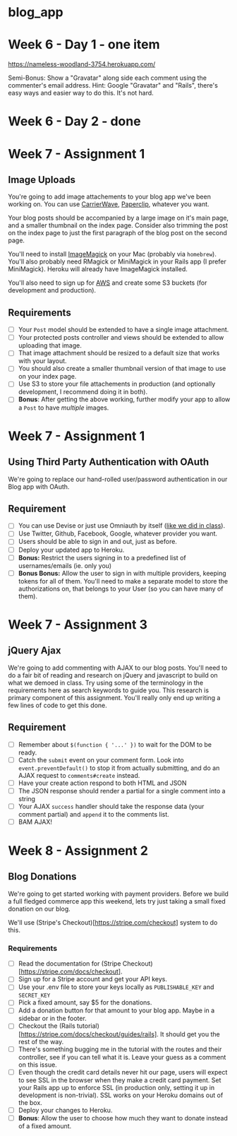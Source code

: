 # blog_app
# Week 6 - Day 1 - one item

https://nameless-woodland-3754.herokuapp.com/

 Semi-Bonus: Show a "Gravatar" along side each comment using the commenter's email address. Hint: Google "Gravatar" and "Rails", there's easy ways and easier way to do this. It's not hard.

# Week 6 - Day 2 - done

# Week 7 - Assignment 1

## Image Uploads

You're going to add image attachements to your blog app we've been working on. You can use [CarrierWave](https://github.com/carrierwaveuploader/carrierwave/tree/v0.10.0), [Paperclip](https://github.com/thoughtbot/paperclip), whatever you want.

Your blog posts should be accompanied by a large image on it's main page, and a smaller
thumbnail on the index page. Consider also trimming the post on the index page to just
the first paragraph of the blog post on the second page.

You'll need to install [ImageMagick](http://www.imagemagick.org) on your Mac (probably via `homebrew`). You'll
also probably need RMagick or MiniMagick in your Rails app (I prefer MiniMagick). Heroku will already
have ImageMagick installed.

You'll also need to sign up for [AWS](http://aws.amazon.com) and create some S3 buckets (for development
and production).

## Requirements

- [ ] Your `Post` model should be extended to have a single image attachment.
- [ ] Your protected posts controller and views should be extended to allow uploading that image.
- [ ] That image attachment should be resized to a default size that works with your layout.
- [ ] You should also create a smaller thumbnail version of that image to use on your index page.
- [ ] Use S3 to store your file attachements in production (and optionally development, I recommend doing it in both).
- [ ] **Bonus**: After getting the above working, further modify your app to allow a `Post` to have _multiple_ images.

# Week 7 - Assignment 1

## Using Third Party Authentication with OAuth

We're going to replace our hand-rolled user/password authentication in our Blog app with OAuth.

## Requirement

- [ ] You can use Devise or just use Omniauth by itself ([like we did in class](https://github.com/tiy-tpa-rails-q2-2015/banzai/commit/bfeac48d009489c8b208b0dfa8df3c1d954e08ab)). 
- [ ] Use Twitter, Github, Facebook, Google, whatever provider you want.
- [ ] Users should be able to sign in and out, just as before.
- [ ] Deploy your updated app to Heroku.
- [ ] **Bonus:** Restrict the users signing in to a predefined list of usernames/emails (ie. only you)
- [ ] **Bonus Bonus:** Allow the user to sign in with multiple providers, keeping tokens for all of them. You'll need to make a separate model to store the authorizations on, that belongs to your User (so you can have many of them).

# Week 7 - Assignment 3

## jQuery Ajax

We're going to add commenting with AJAX to our blog posts. You'll need to do a fair bit of reading and research on jQuery and javascript to build on what we demoed in class. Try using some of the terminology in the requirements here as search keywords to guide you. This research is primary component of this assignment. You'll really only end up writing a few lines of code to get this done.

## Requirement

- [ ] Remember about `$(function { '...' })` to wait for the DOM to be ready.
- [ ] Catch the `submit` event on your comment form. Look into `event.preventDefault()` to stop it from actually submitting, and do an AJAX request to `comments#create` instead.
- [ ] Have your create action respond to both HTML and JSON
- [ ] The JSON response should render a partial for a single comment into a string 
- [ ] Your AJAX `success` handler should take the response data (your comment partial) and `append` it to the comments list.
- [ ] BAM AJAX!

# Week 8 - Assignment 2

## Blog Donations

We're going to get started working with payment providers. Before we build a full fledged commerce app this weekend, lets try just taking a small fixed donation on our blog.

We'll use (Stripe's Checkout)[https://stripe.com/checkout] system to do this.

### Requirements

- [ ] Read the documentation for (Stripe Checkout)[https://stripe.com/docs/checkout].
- [ ] Sign up for a Stripe account and get your API keys.
- [ ] Use your .env file to store your keys locally as `PUBLISHABLE_KEY` and `SECRET_KEY`
- [ ] Pick a fixed amount, say $5 for the donations.
- [ ] Add a donation button for that amount to your blog app. Maybe in a sidebar or in the footer.
- [ ] Checkout the (Rails tutorial)[https://stripe.com/docs/checkout/guides/rails]. It should get you the rest of the way.
- [ ] There's something bugging me in the tutorial with the routes and their controller, see if you can tell what it is. Leave your guess as a comment on this issue.
- [ ] Even though the credit card details never hit our page, users will expect to see SSL in the browser when they make a credit card payment. Set your Rails app up to enforce SSL (in production only, setting it up in development is non-trivial). SSL works on your Heroku domains out of the box.
- [ ] Deploy your changes to Heroku.
- [ ] **Bonus**: Allow the user to choose how much they want to donate instead of a fixed amount.
